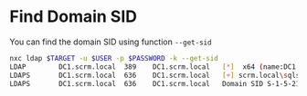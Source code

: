 # Find Domain SID

You can find the domain SID using function `--get-sid`

```bash
nxc ldap $TARGET -u $USER -p $PASSWORD -k --get-sid
LDAP        DC1.scrm.local  389    DC1.scrm.local   [*]  x64 (name:DC1.scrm.local) (domain:scrm.local) (signing:True) (SMBv1:False)
LDAPS       DC1.scrm.local  636    DC1.scrm.local   [+] scrm.local\sqlsvc 
LDAPS       DC1.scrm.local  636    DC1.scrm.local   Domain SID S-1-5-21-2743207045-1827831105-2542523200
```

